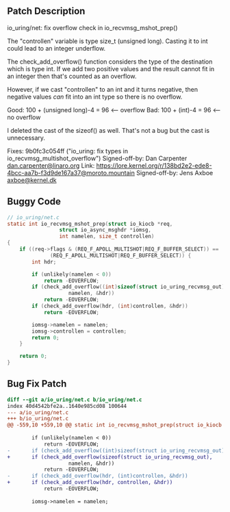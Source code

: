 ## Patch Description

io_uring/net: fix overflow check in io_recvmsg_mshot_prep()

The "controllen" variable is type size_t (unsigned long).  Casting it
to int could lead to an integer underflow.

The check_add_overflow() function considers the type of the destination
which is type int.  If we add two positive values and the result cannot
fit in an integer then that's counted as an overflow.

However, if we cast "controllen" to an int and it turns negative, then
negative values *can* fit into an int type so there is no overflow.

Good: 100 + (unsigned long)-4 = 96  <-- overflow
 Bad: 100 + (int)-4 = 96 <-- no overflow

I deleted the cast of the sizeof() as well.  That's not a bug but the
cast is unnecessary.

Fixes: 9b0fc3c054ff ("io_uring: fix types in io_recvmsg_multishot_overflow")
Signed-off-by: Dan Carpenter <dan.carpenter@linaro.org>
Link: https://lore.kernel.org/r/138bd2e2-ede8-4bcc-aa7b-f3d9de167a37@moroto.mountain
Signed-off-by: Jens Axboe <axboe@kernel.dk>

## Buggy Code

```c
// io_uring/net.c
static int io_recvmsg_mshot_prep(struct io_kiocb *req,
				 struct io_async_msghdr *iomsg,
				 int namelen, size_t controllen)
{
	if ((req->flags & (REQ_F_APOLL_MULTISHOT|REQ_F_BUFFER_SELECT)) ==
			  (REQ_F_APOLL_MULTISHOT|REQ_F_BUFFER_SELECT)) {
		int hdr;

		if (unlikely(namelen < 0))
			return -EOVERFLOW;
		if (check_add_overflow((int)sizeof(struct io_uring_recvmsg_out),
					namelen, &hdr))
			return -EOVERFLOW;
		if (check_add_overflow(hdr, (int)controllen, &hdr))
			return -EOVERFLOW;

		iomsg->namelen = namelen;
		iomsg->controllen = controllen;
		return 0;
	}

	return 0;
}
```

## Bug Fix Patch

```diff
diff --git a/io_uring/net.c b/io_uring/net.c
index 40d4542bfe2a..1640e985cd08 100644
--- a/io_uring/net.c
+++ b/io_uring/net.c
@@ -559,10 +559,10 @@ static int io_recvmsg_mshot_prep(struct io_kiocb *req,
 
 		if (unlikely(namelen < 0))
 			return -EOVERFLOW;
-		if (check_add_overflow((int)sizeof(struct io_uring_recvmsg_out),
+		if (check_add_overflow(sizeof(struct io_uring_recvmsg_out),
 					namelen, &hdr))
 			return -EOVERFLOW;
-		if (check_add_overflow(hdr, (int)controllen, &hdr))
+		if (check_add_overflow(hdr, controllen, &hdr))
 			return -EOVERFLOW;
 
 		iomsg->namelen = namelen;
```

